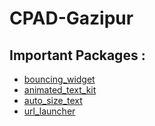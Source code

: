 # CPAD-Gazipur



## Important Packages : 

- [bouncing_widget](https://pub.dev/packages/bouncing_widget)
- [animated_text_kit](https://pub.dev/packages/animated_text_kit)
- [auto_size_text](https://pub.dev/packages/auto_size_text)
- [url_launcher](https://pub.dev/packages/url_launcher)

